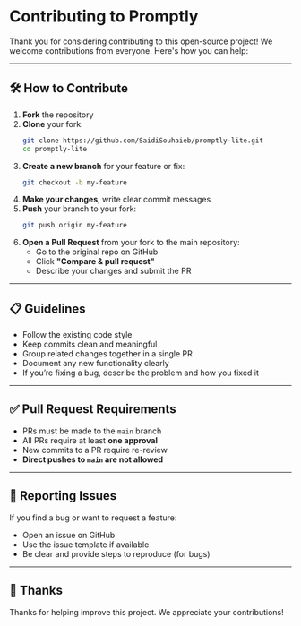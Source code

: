 # Contributing to Promptly
Thank you for considering contributing to this open-source project! We welcome contributions from everyone. Here's how you can help:

---

## 🛠️ How to Contribute

1. **Fork** the repository
2. **Clone** your fork:
   ```bash
   git clone https://github.com/SaidiSouhaieb/promptly-lite.git
   cd promptly-lite
   ```
3. **Create a new branch** for your feature or fix:
   ```bash
   git checkout -b my-feature
   ```
4. **Make your changes**, write clear commit messages
5. **Push** your branch to your fork:
   ```bash
   git push origin my-feature
   ```
6. **Open a Pull Request** from your fork to the main repository:
   - Go to the original repo on GitHub
   - Click **"Compare & pull request"**
   - Describe your changes and submit the PR

---

## 📋 Guidelines

- Follow the existing code style
- Keep commits clean and meaningful
- Group related changes together in a single PR
- Document any new functionality clearly
- If you’re fixing a bug, describe the problem and how you fixed it

---

## ✅ Pull Request Requirements

- PRs must be made to the `main` branch
- All PRs require at least **one approval**
- New commits to a PR require re-review
- **Direct pushes to `main` are not allowed**


---

## 🐞 Reporting Issues

If you find a bug or want to request a feature:

- Open an issue on GitHub
- Use the issue template if available
- Be clear and provide steps to reproduce (for bugs)

---

## 🙌 Thanks

Thanks for helping improve this project. We appreciate your contributions!
